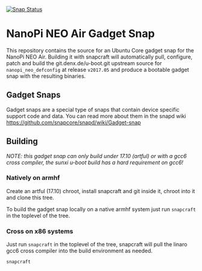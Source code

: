 
[![Snap Status](https://build.snapcraft.io/badge/ogra1/nanopi-air-gadget.svg)](https://build.snapcraft.io/user/ogra1/nanopi-air-gadget)

# NanoPi NEO Air Gadget Snap

This repository contains the source for an Ubuntu Core gadget snap
for the NanoPi NEO Air. Building it with snapcraft will
automatically pull, configure, patch and build the git.denx.de/u-boot.git
upstream source for `nanopi_neo_defconfig` at release `v2017.05` and produce
a bootable gadget snap with the resulting binaries.

## Gadget Snaps

Gadget snaps are a special type of snaps that contain device specific support
code and data. You can read more about them in the snapd wiki
https://github.com/snapcore/snapd/wiki/Gadget-snap

## Building

*NOTE: this gadget snap can only build under 17.10 (artful) or with a gcc6 cross
compiler, the sunxi u-boot build has a hard requirement on gcc6!*

### Natively on armhf

Create an artful (17.10) chroot, install snapcraft and git inside it, chroot into it
and clone this tree.

To build the gadget snap locally on a native armhf system just run `snapcraft`
in the toplevel of the tree.

### Cross on x86 systems

Just run `snapcraft` in the toplevel of the tree, snapcraft will pull the linaro gcc6
cross compiler into the build environment as needed.

```
snapcraft
```


